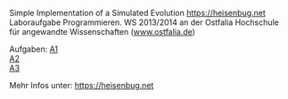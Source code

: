 Simple Implementation of a Simulated Evolution 
https://heisenbug.net
 Laboraufgabe Programmieren.
WS 2013/2014 an der Ostfalia Hochschule für angewandte Wissenschaften (www.ostfalia.de)

Aufgaben:
[A1](https://github.com/chopmann/Prog-Aufgabe1/tree/aufgabe1)  
[A2](https://github.com/chopmann/Prog-Aufgabe1/tree/aufgabe2)  
[A3](https://github.com/chopmann/Prog-Aufgabe1/tree/aufgabe3)  

Mehr Infos unter:
https://heisenbug.net
